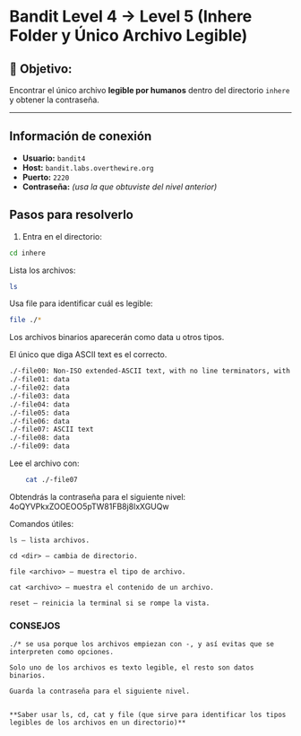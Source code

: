 # Bandit Level 4 → Level 5 (Inhere Folder y Único Archivo Legible)

## 🎯 Objetivo:
Encontrar el único archivo **legible por humanos** dentro del directorio `inhere` y obtener la contraseña.

---
## Información de conexión
- **Usuario:** `bandit4`  
- **Host:** `bandit.labs.overthewire.org`  
- **Puerto:** `2220`  
- **Contraseña:** _(usa la que obtuviste del nivel anterior)_

## Pasos para resolverlo
1. Entra en el directorio:
```bash
cd inhere
```
   
Lista los archivos:
```bash
ls
```

Usa file para identificar cuál es legible:
```bash
file ./*
```
   
Los archivos binarios aparecerán como data u otros tipos.

El único que diga ASCII text es el correcto.
```bash
./-file00: Non-ISO extended-ASCII text, with no line terminators, with overstriking
./-file01: data
./-file02: data
./-file03: data
./-file04: data
./-file05: data
./-file06: data
./-file07: ASCII text
./-file08: data
./-file09: data
```

Lee el archivo con:
```bash
    cat ./-file07
```
   
Obtendrás la contraseña para el siguiente nivel: 4oQYVPkxZOOEOO5pTW81FB8j8lxXGUQw


Comandos útiles:

    ls — lista archivos.

    cd <dir> — cambia de directorio.

    file <archivo> — muestra el tipo de archivo.

    cat <archivo> — muestra el contenido de un archivo.

    reset — reinicia la terminal si se rompe la vista.

### CONSEJOS

    ./* se usa porque los archivos empiezan con -, y así evitas que se interpreten como opciones.

    Solo uno de los archivos es texto legible, el resto son datos binarios.

    Guarda la contraseña para el siguiente nivel.


    **Saber usar ls, cd, cat y file (que sirve para identificar los tipos legibles de los archivos en un directorio)**

